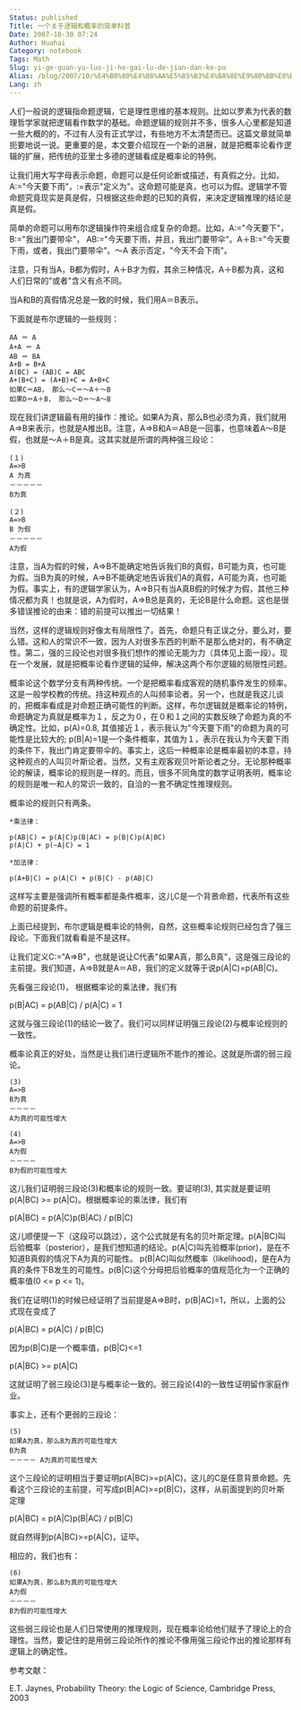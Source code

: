 ```yaml
---
Status: published
Title: 一个关于逻辑和概率的简单科普
Date: 2007-10-30 07:24
Author: Huahai
Category: notebook
Tags: Math
Slug: yi-ge-guan-yu-luo-ji-he-gai-lu-de-jian-dan-ke-pu
Alias: /blog/2007/10/%E4%B8%80%E4%B8%AA%E5%85%B3%E4%BA%8E%E9%80%BB%E8%BE%91%E5%92%8C%E6%A6%82%E7%8E%87%E7%9A%84%E7%AE%80%E5%8D%95%E7%A7%91%E6%99%AE
Lang: zh
---
```


人们一般说的逻辑指命题逻辑，它是理性思维的基本规则。比如以罗素为代表的数理哲学家就把逻辑看作数学的基础。命题逻辑的规则并不多，很多人心里都是知道一些大概的的，不过有人没有正式学过，有些地方不太清楚而已。这篇文章就简单扼要地说一说。更重要的是，本文要介绍现在一个新的进展，就是把概率论看作逻辑的扩展，把传统的亚里士多德的逻辑看成是概率论的特例。

让我们用大写字母表示命题，命题可以是任何论断或描述，有真假之分。比如，A:="今天要下雨"，:=表示"定义为"。这命题可能是真，也可以为假。逻辑学不管命题究竟现实是真是假，只根据这些命题的已知的真假，来决定逻辑推理的结论是真是假。

简单的命题可以用布尔逻辑操作符来组合成复杂的命题。比如，A:="今天要下"， B:="我出门要带伞"， AB:="今天要下雨，并且，我出门要带伞"。A＋B:="今天要下雨，或者，我出门要带伞"。～A 表示否定，"今天不会下雨"。

注意，只有当A，B都为假时，A＋B才为假，其余三种情况，A＋B都为真，这和人们日常的"或者"含义有点不同。

当A和B的真假情况总是一致的时候，我们用A＝B表示。

下面就是布尔逻辑的一些规则：

```
AA ＝ A 
A+A ＝ A 
AB ＝ BA 
A+B = B+A 
A(BC) = (AB)C = ABC 
A+(B+C) = (A+B)+C = A+B+C 
如果C＝AB， 那么～C＝～A＋～B 
如果D＝A＋B， 那么～D＝～A～B
```

现在我们讲逻辑最有用的操作：推论。如果A为真，那么B也必须为真，我们就用A=&gt;B来表示，也就是A推出B。注意，A=&gt;B和A＝AB是一回事，也意味着A～B是假，也就是～A＋B是真。这其实就是所谓的两种强三段论：

```
(１) 
A=>B 
A 为真 
－－－－－ 
B为真

(２)  
A=>B  
B 为假  
－－－－－  
A为假  

```

注意，当A为假的时候，A=&gt;B不能确定地告诉我们B的真假，B可能为真，也可能为假。当B为真的时候，A=&gt;B不能确定地告诉我们A的真假，A可能为真，也可能为假。事实上，有的逻辑学家认为，A=&gt;B只有当A真B假的时候才为假，其他三种情况都为真！也就是说，A为假时，A=&gt;B总是真的，无论B是什么命题。这也是很多错误推论的由来：错的前提可以推出一切结果！

当然，这样的逻辑规则好像太有局限性了。首先，命题只有正误之分，要么对，要么错。这和人的常识不一致，因为人对很多东西的判断不是那么绝对的，有不确定性。第二，强的三段论也对很多我们想作的推论无能为力（具体见上面一段）。现在一个发展，就是把概率论看作逻辑的延伸，解决这两个布尔逻辑的局限性问题。

概率论这个数学分支有两种传统。一个是把概率看成客观的随机事件发生的频率。这是一般学校教的传统。持这种观点的人叫频率论者。另一个，也就是我这儿谈的，把概率看成是对命题正确可能性的判断。这样，布尔逻辑就是概率论的特例，命题确定为真就是概率为１，反之为０，在０和１之间的实数反映了命题为真的不确定性。比如，p(A)=0.8, 其值接近１，表示我认为"今天要下雨"的命题为真的可能性是比较大的; p(B|A)=1是一个条件概率，其值为１，表示在我认为今天要下雨的条件下，我出门肯定要带伞的。事实上，这后一种概率论是概率最初的本意，持这种观点的人叫贝叶斯论者。当然，又有主观客观贝叶斯论者之分。无论那种概率论的解读，概率论的规则是一样的。而且，很多不同角度的数学证明表明，概率论的规则是唯一和人的常识一致的，自洽的一套不确定性推理规则。

概率论的规则只有两条。

```
*乘法律：

p(AB|C) = p(A|C)p(B|AC) = p(B|C)p(A|BC)  
p(A|C) + p(~A|C) = 1

*加法律：

p(A+B|C) = p(A|C) + p(B|C) - p(AB|C)  

```

这样写主要是强调所有概率都是条件概率，这儿C是一个背景命题，代表所有这些命题的前提条件。

上面已经提到，布尔逻辑是概率论的特例，自然，这些概率论规则已经包含了强三段论。下面我们就看看是不是这样。

让我们定义C:="A=&gt;B"，也就是说让C代表"如果A真，那么B真"，这是强三段论的主前提。我们知道，A=&gt;B就是A＝AB，我们的定义就等于说p(A|C)=p(AB|C)。

先看强三段论(1)， 根据概率论的乘法律，我们有

p(B|AC) = p(AB|C) / p(A|C) = 1

这就与强三段论(1)的结论一致了。我们可以同样证明强三段论(2)与概率论规则的一致性。

概率论真正的好处，当然是让我们进行逻辑所不能作的推论。这就是所谓的弱三段论。

```
(3) 
A=>B 
B为真 
－－－－ 
A为真的可能性增大

(4)  
A=>B  
A为假  
－－－－  
B为假的可能性增大  

```

这儿我们证明弱三段论(3)和概率论的规则一致。要证明(3), 其实就是要证明p(A|BC) &gt;= p(A|C)。根据概率论的乘法律，我们有

p(A|BC) = p(A|C)p(B|AC) / p(B|C)

这儿顺便提一下（这段可以跳过），这个公式就是有名的贝叶斯定理。p(A|BC)叫后验概率（posterior），是我们想知道的结论。p(A|C)叫先验概率(prior)，是在不知道B真假的情况下A为真的可能性。 p(B|AC)叫似然概率（likelihood)，是在A为真的条件下B发生的可能性。p(B|C)这个分母把后验概率的值规范化为一个正确的概率值(0 &lt;= p &lt;= 1)。

我们在证明(1)的时候已经证明了当前提是A=&gt;B时，p(B|AC)=1，所以，上面的公式现在变成了

p(A|BC) = p(A|C) / p(B|C)

因为p(B|C)是一个概率值，p(B|C)&lt;=1

p(A|BC) &gt;= p(A|C)

这就证明了弱三段论(3)是与概率论一致的。弱三段论(4)的一致性证明留作家庭作业。

事实上，还有个更弱的三段论：

```
(5) 
如果A为真，那么B为真的可能性增大 
B为真 
－－－－ A为真的可能性增大
```

这个三段论的证明相当于要证明p(A|BC)&gt;=p(A|C)，这儿的C是任意背景命题。先看这个三段论的主前提，可写成p(B|AC)&gt;=p(B|C)，这样，从前面提到的贝叶斯定理

p(A|BC) = p(A|C)p(B|AC) / p(B|C)

就自然得到p(A|BC)&gt;=p(A|C)，证毕。

相应的，我们也有：

```
(6) 
如果A为真，那么B为真的可能性增大 
A为假 
－－－－ 
B为假的可能性增大
```

这些弱三段论也是人们日常使用的推理规则，现在概率论给他们赋予了理论上的合理性。当然，要记住的是用弱三段论所作的推论不像用强三段论作出的推论那样有逻辑上的确定性。

参考文献：

E.T. Jaynes, Probability Theory: the Logic of Science, Cambridge Press, 2003
